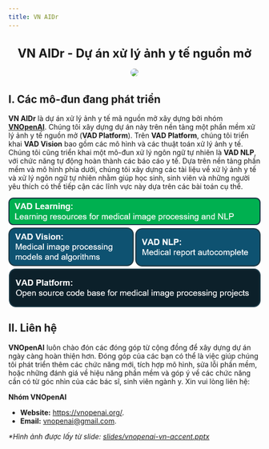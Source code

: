 ```yaml
---
title: VN AIDr
---
```


<div style="text-align: center; margin-bottom: 1rem;">
    <h1 style="display: block; font-size: 1.5rem;">VN AIDr - Dự án xử lý ảnh y tế nguồn mở</h1>
    <img src="https://raw.githubusercontent.com/VNOpenAI/vn-aidr/master/screenshots/screen.png" style="width: 30rem; border-radius: 0.5rem;">
</div>

## I. Các mô-đun đang phát triển

**VN AIDr** là dự án xử lý ảnh y tế mã nguồn mở xây dựng bởi nhóm **[VNOpenAI](https://vnopenai.org/)**. Chúng tôi xây dựng dự án này trên nền tảng một phần mềm xử lý ảnh y tế nguồn mở (**VAD Platform**). Trên **VAD Platform**, chúng tôi triển khai **VAD Vision** bao gồm các mô hình và các thuật toán xử lý ảnh y tế. Chúng tôi cũng triển khai một mô-đun xử lý ngôn ngữ tự nhiên là **VAD NLP**, với chức năng tự động hoàn thành các báo cáo y tế. Dựa trên nền tảng phần mềm và mô hình phía dưới, chúng tôi xây dựng các tài liệu về xử lý ảnh y tế và xử lý ngôn ngữ tự nhiên nhằm giúp học sinh, sinh viên và những người yêu thích có thể tiếp cận các lĩnh vực này dựa trên các bài toán cụ thể.


<img alt="Submodules" src="modules.png" style="margin-left: auto; margin-right: auto; width: 40rem; display: block;">

<p style="font-weight: bold; text-align: center"></p>

## II. Liên hệ

**VNOpenAI** luôn chào đón các đóng góp từ cộng đồng để xây dựng dự án ngày càng hoàn thiện hơn. Đóng góp của các bạn có thể là việc giúp chúng tôi phát triển thêm các chức năng mới, tích hợp mô hình, sửa lỗi phần mềm, hoặc những đánh giá về hiệu năng phần mềm và góp ý về các chức năng cần có từ góc nhìn của các bác sĩ, sinh viên ngành y. Xin vui lòng liên hệ:

**Nhóm VNOpenAI**

- **Website:** <https://vnopenai.org/>.
- **Email:** vnopenai@gmail.com.


*\*Hình ảnh được lấy từ slide: [slides/vnopenai-vn-accent.pptx](/slides/vnopenai-vn-accent.pptx)*

